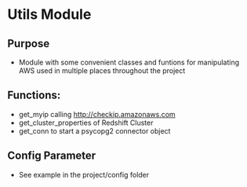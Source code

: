 # Utils Module
## Purpose
* Module with some convenient classes and funtions for manipulating AWS used in multiple places throughout the project

## Functions:
* get_myip calling http://checkip.amazonaws.com
* get_cluster_properties of Redshift Cluster
* get_conn to start a psycopg2 connector object

## Config Parameter
* See example in the project/config folder
